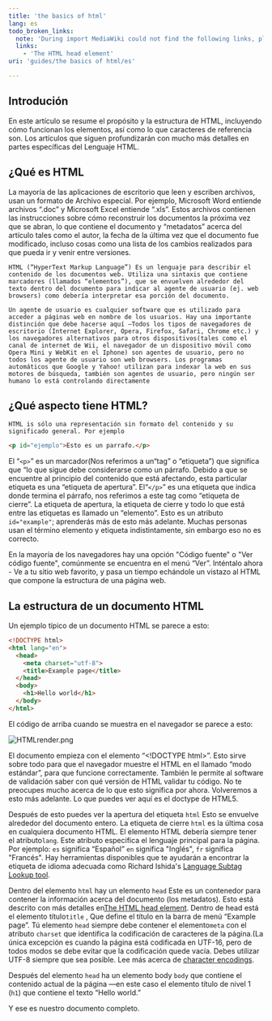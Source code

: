```yaml
---
title: 'the basics of html'
lang: es
todo_broken_links:
  note: 'During import MediaWiki could not find the following links, please fix and adjust this list.'
  links:
    - 'The HTML head element'
uri: 'guides/the basics of html/es'

---
```

## Introdución

En este artículo se resume el propósito y la estructura de HTML, incluyendo cómo funcionan los elementos, así como lo que caracteres de referencia son. Los artículos que siguen profundizarán con mucho más detalles en partes específicas del Lenguaje HTML.

## ¿Qué es HTML

La mayoría de las aplicaciones de escritorio que leen y escriben archivos, usan un formato de Archivo especial. Por ejemplo, Microsoft Word entiende archivos “.doc” y Microsoft Excel entiende “.xls”. Estos archivos contienen las instrucciones sobre cómo reconstruir los documentos la próxima vez que se abran, lo que contiene el documento y “metadatos” acerca del artículo tales como el autor, la fecha de la última vez que el documento fue modificado, incluso cosas como una lista de los cambios realizados para que pueda ir y venir entre versiones.

    HTML (“HyperText Markup Language”) Es un lenguaje para describir el contenido de los documentos web. Utiliza una sintaxis que contiene marcadores (llamados “elementos”), que se envuelven alrededor del texto dentro del documento para indicar al agente de usuario (ej. web browsers) como debería interpretar esa porción del documento.

    Un agente de usuario es cualquier software que es utilizado para acceder a páginas web en nombre de los usuarios. Hay una importante distinción que debe hacerse aquí —Todos los tipos de navegadores de escritorio (Internet Explorer, Opera, Firefox, Safari, Chrome etc.) y los navegadores alternativos para otros dispositivos(tales como el canal de internet de Wii, el navegador de un dispositivo móvil como Opera Mini y WebKit en el Iphone) son agentes de usuario, pero no todos los agente de usuario son web browsers. Los programas automáticos que Google y Yahoo! utilizan para indexar la web en sus motores de búsqueda, también son agentes de usuario, pero ningún ser humano lo está controlando directamente

## ¿Qué aspecto tiene HTML?

    HTML is sólo una representación sin formato del contenido y su significado general. Por ejemplo

``` html
<p id="ejemplo">Esto es un parrafo.</p>
```

 El “`<p>`” es un marcador(Nos referimos a un“tag” o “etiqueta”) que significa que “lo que sigue debe considerarse como un párrafo. Debido a que se encuentre al principio del contenido que está afectando, esta particular etiqueta es una “etiqueta de apertura”. El“`</p>`” es una etiqueta que indica donde termina el párrafo, nos referimos a este tag como “etiqueta de cierre”. La etiqueta de apertura, la etiqueta de cierre y todo lo que está entre las etiquetas es llamado un “elemento”. Esto es un atributo `id="example"`; aprenderás más de esto más adelante. Muchas personas usan el término elemento y etiqueta indistintamente, sin embargo eso no es correcto.

En la mayoría de los navegadores hay una opción "Código fuente" o "Ver código fuente", comúnmente se encuentra en el menú “Ver”. Inténtalo ahora - Ve a tu sitio web favorito, y pasa un tiempo echándole un vistazo al HTML que compone la estructura de una página web.

## La estructura de un documento HTML

Un ejemplo típico de un documento HTML se parece a esto:

``` html
<!DOCTYPE html>
<html lang="en">
  <head>
    <meta charset="utf-8">
    <title>Example page</title>
  </head>
  <body>
    <h1>Hello world</h1>
  </body>
</html>
```

 El código de arriba cuando se muestra en el navegador se parece a esto:

![HTMLrender.png](//static.webplatform.org/a/ab/HTMLrender.png)

El documento empieza con el elemento “\<!DOCTYPE html\>”. Esto sirve sobre todo para que el navegador muestre el HTML en el llamado “modo estándar”, para que funcione correctamente. También le permite al software de validación saber con qué versión de HTML validar tu código. No te preocupes mucho acerca de lo que esto significa por ahora. Volveremos a esto más adelante. Lo que puedes ver aquí es el doctype de HTML5.

Después de esto puedes ver la apertura del etiqueta `html` Esto se envuelve alrededor del documento entero. La etiqueta de cierre `html` es la última cosa en cualquiera documento HTML. El elemento HTML debería siempre tener el atributo`lang`. Este atributo especifica el lenguaje principal para la página. Por ejemplo: `es` significa “Español” `en` significa "Inglés", `fr` significa "Francés". Hay herramientas disponibles que te ayudarán a encontrar la etiqueta de idioma adecuada como Richard Ishida's [Language Subtag Lookup tool](http://rishida.net/utils/subtags/).

Dentro del elemento `html` hay un elemento `head` Este es un contenedor para contener la información acerca del documento (los metadatos). Esto está descrito con más detalles en[The HTML head element](/w/index.php?title=The_HTML_head_element&action=edit&redlink=1). Dentro de head está el elemento título`title` , Que define el título en la barra de menú “Example page”. Tú elemento `head` siempre debe contener el elemento`meta` con el atributo `charset` que identifica la codificación de caracteres de la página.(La única excepción es cuando la página está codificada en UTF-16, pero de todos modos se debe evitar que la codificación quede vacía. Debes utilizar UTF-8 siempre que sea posible. Lee más acerca de [character encodings](http://www.w3.org/International/getting-started/characters).

Después del elemento `head` ha un elemento body `body` que contiene el contenido actual de la página —en este caso el elemento título de nivel 1 (`h1`) que contiene el texto “Hello world.”

Y ese es nuestro documento completo.
